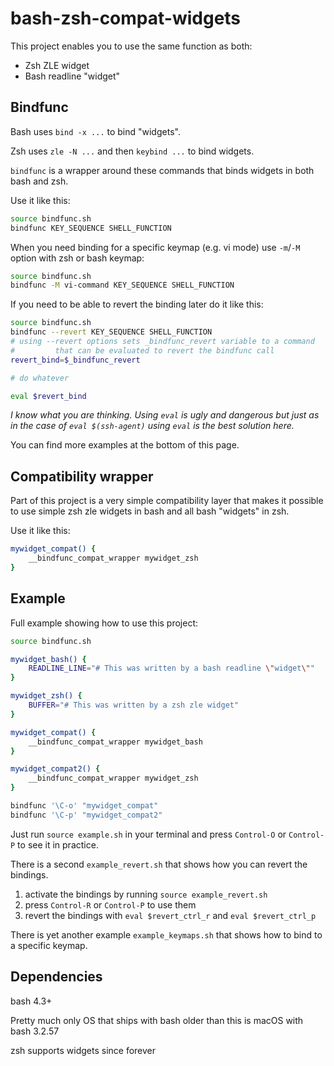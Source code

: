 # bash-zsh-compat-widgets

This project enables you to use the same function as both:

- Zsh ZLE widget
- Bash readline "widget"


## Bindfunc

Bash uses `bind -x ...` to bind "widgets".

Zsh uses `zle -N ...` and then `keybind ...` to bind widgets.

`bindfunc` is a wrapper around these commands that binds widgets in both bash and zsh.

Use it like this:

```sh
source bindfunc.sh
bindfunc KEY_SEQUENCE SHELL_FUNCTION
```

When you need binding for a specific keymap (e.g. vi mode) use `-m`/`-M` option with zsh or bash keymap:

```sh
source bindfunc.sh
bindfunc -M vi-command KEY_SEQUENCE SHELL_FUNCTION
```

If you need to be able to revert the binding later do it like this:

```sh
source bindfunc.sh
bindfunc --revert KEY_SEQUENCE SHELL_FUNCTION
# using --revert options sets _bindfunc_revert variable to a command
#         that can be evaluated to revert the bindfunc call
revert_bind=$_bindfunc_revert

# do whatever

eval $revert_bind
```

*I know what you are thinking. Using `eval` is ugly and dangerous but just as in the case of `eval $(ssh-agent)` using `eval` is the best solution here.*

You can find more examples at the bottom of this page.

## Compatibility wrapper

Part of this project is a very simple compatibility layer that makes it possible to use simple zsh zle widgets in bash and all bash "widgets" in zsh.

Use it like this:

```sh
mywidget_compat() {
    __bindfunc_compat_wrapper mywidget_zsh
}
```

## Example

Full example showing how to use this project:

```sh
source bindfunc.sh

mywidget_bash() {
    READLINE_LINE="# This was written by a bash readline \"widget\""
}

mywidget_zsh() {
    BUFFER="# This was written by a zsh zle widget"
}

mywidget_compat() {
    __bindfunc_compat_wrapper mywidget_bash
}

mywidget_compat2() {
    __bindfunc_compat_wrapper mywidget_zsh
}

bindfunc '\C-o' "mywidget_compat"  
bindfunc '\C-p' "mywidget_compat2"  
```

Just run `source example.sh` in your terminal and press `Control-O` or `Control-P` to see it in practice.

There is a second `example_revert.sh` that shows how you can revert the bindings.

1) activate the bindings by running `source example_revert.sh`
1) press `Control-R` or `Control-P` to use them
1) revert the bindings with `eval $revert_ctrl_r` and `eval $revert_ctrl_p`

There is yet another example `example_keymaps.sh` that shows how to bind to a specific keymap.

## Dependencies

bash 4.3+

Pretty much only OS that ships with bash older than this is macOS with bash 3.2.57
 
zsh supports widgets since forever
